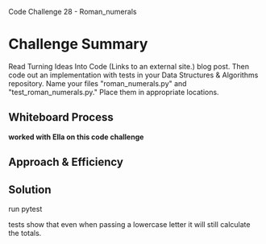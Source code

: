 Code Challenge 28 - Roman_numerals

# Challenge Summary
<!-- Description of the challenge -->
Read Turning Ideas Into Code (Links to an external site.) blog post.
Then code out an implementation with tests in your Data Structures & Algorithms repository.
Name your files "roman_numerals.py" and "test_roman_numerals.py."
Place them in appropriate locations.

## Whiteboard Process
<!-- Embedded whiteboard image -->

**worked with Ella on this code challenge**


## Approach & Efficiency
<!-- What approach did you take? Why? What is the Big O space/time for this approach? -->


## Solution
<!-- Show how to run your code, and examples of it in action -->

run pytest

tests show that even when passing a lowercase letter it will still calculate the totals.

